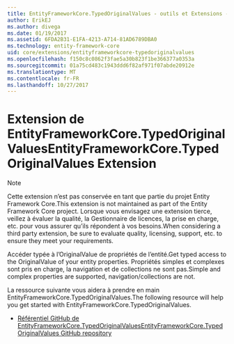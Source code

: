 ```yaml
---
title: EntityFrameworkCore.TypedOriginalValues - outils et Extensions - EF Core
author: ErikEJ
ms.author: divega
ms.date: 01/19/2017
ms.assetid: 6FDA2B31-E1FA-4213-A714-81AD6789DBA0
ms.technology: entity-framework-core
uid: core/extensions/entityframeworkcore-typedoriginalvalues
ms.openlocfilehash: f150c8c0862f3fae5a30b823f1be366377a0353a
ms.sourcegitcommit: 01a75cd483c1943ddd6f82af971f07abde20912e
ms.translationtype: MT
ms.contentlocale: fr-FR
ms.lasthandoff: 10/27/2017
---
```

# <a name="entityframeworkcoretypedoriginalvalues-extension"></a><span data-ttu-id="cda13-102">Extension de EntityFrameworkCore.TypedOriginalValues</span><span class="sxs-lookup"><span data-stu-id="cda13-102">EntityFrameworkCore.TypedOriginalValues Extension</span></span>

> [!NOTE]  
> <span data-ttu-id="cda13-103">Cette extension n’est pas conservée en tant que partie du projet Entity Framework Core.</span><span class="sxs-lookup"><span data-stu-id="cda13-103">This extension is not maintained as part of the Entity Framework Core project.</span></span> <span data-ttu-id="cda13-104">Lorsque vous envisagez une extension tierce, veillez à évaluer la qualité, la Gestionnaire de licences, la prise en charge, etc. pour vous assurer qu’ils répondent à vos besoins.</span><span class="sxs-lookup"><span data-stu-id="cda13-104">When considering a third party extension, be sure to evaluate quality, licensing, support, etc. to ensure they meet your requirements.</span></span>

<span data-ttu-id="cda13-105">Accéder typée à l’OriginalValue de propriétés de l’entité.</span><span class="sxs-lookup"><span data-stu-id="cda13-105">Get typed access to the OriginalValue of your entity properties.</span></span> <span data-ttu-id="cda13-106">Propriétés simples et complexes sont pris en charge, la navigation et de collections ne sont pas.</span><span class="sxs-lookup"><span data-stu-id="cda13-106">Simple and complex properties are supported, navigation/collections are not.</span></span>

<span data-ttu-id="cda13-107">La ressource suivante vous aidera à prendre en main EntityFrameworkCore.TypedOriginalValues.</span><span class="sxs-lookup"><span data-stu-id="cda13-107">The following resource will help you get started with EntityFrameworkCore.TypedOriginalValues.</span></span>
* [<span data-ttu-id="cda13-108">Référentiel GitHub de EntityFrameworkCore.TypedOriginalValues</span><span class="sxs-lookup"><span data-stu-id="cda13-108">EntityFrameworkCore.TypedOriginalValues GitHub repository</span></span>](https://github.com/NickStrupat/EntityFramework.TypedOriginalValues/)
